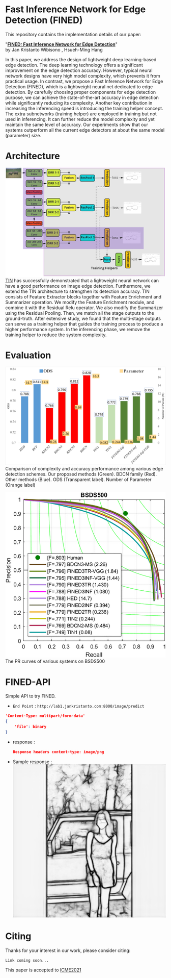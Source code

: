 # Fast Inference Network for Edge Detection (FINED)

This repository contains the implementation details of our paper:

"**[FINED: Fast Inference Network for Edge Detection](https://arxiv.org/abs/2012.08392)**"  
by Jan Kristanto Wibisono , Hsueh-Ming Hang   

In this paper, we address the design of lightweight deep learning-based edge detection. The deep learning technology offers a significant improvement on the edge detection accuracy. However, typical neural network designs have very high model complexity, which prevents it from practical usage. In contrast, we propose a Fast Inference Network for Edge Detection (FINED), which is a lightweight neural net dedicated to edge detection. By carefully choosing proper components for edge detection purpose, we can achieve the state-of-the-art accuracy in edge detection while significantly reducing its complexity. Another key contribution in increasing the inferencing speed is introducing the training helper concept. The extra subnetworks (training helper) are employed in training but not used in inferencing. It can further reduce the model complexity and yet maintain the same level of accuracy. Our experiments show that our systems outperform all the current edge detectors at about the same model (parameter) size.

# Architecture 
![image](img/F1.png)
[TIN](https://ieeexplore.ieee.org/document/9190982) has successfully demonstrated that a lightweight
neural network can have a good performance on image edge
detection. Furthermore, we extend the TIN architecture to
strengthen its detection accuracy. TIN consists of Feature Extractor blocks together with Feature Enrichment and Summarizer operation. We modify the Feature Enrichment module,
and combine it with the Residual Relu operator. We also modify the Summarizer using the Residual Pooling. Then, we
match all the stage outputs to the ground-truth. After extensive study, we found that the multi-stage outputs can serve as
a training helper that guides the training process to produce
a higher performance system. In the inferencing phase, we
remove the training helper to reduce the system complexity.
# Evaluation 
![image](img/F6.png)
Comparison of complexity and accuracy performance among various edge detection schemes. Our proposed methods (Green). BDCN family (Red). Other methods (Blue). ODS (Transparent label). Number of Parameter (Orange label)

![image](img/S10.png)
The PR curves of various systems on BSDS500

# FINED-API
Simple API to try FINED. 
* `End Point` : ``` http://lab1.jankristanto.com:8000/image/predict ```
```json 
'Content-Type: multipart/form-data'
{
    'file': binary
}
```

* response :
  ```json
  Response headers content-type: image/png
  ``` 
* Sample response : 
![image](img/result_prediction.png)
# Citing
Thanks for your interest in our work, please consider citing:

    Link coming soon...    
This paper is accepted to [ICME2021](https://2021.ieeeicme.org/) 
